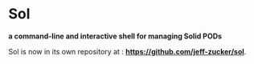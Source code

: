 # Sol

**a command-line and interactive shell for managing Solid PODs**


Sol is now in its own repository at : <b>https://github.com/jeff-zucker/sol</b>.
